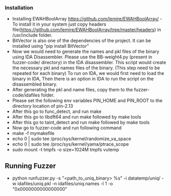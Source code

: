 

### Installation ###

* Installing EWAHBoolArray  https://github.com/lemire/EWAHBoolArray/ - To install it in your system just copy headers file(https://github.com/lemire/EWAHBoolArray/tree/master/headers) in /usr/include folder.
* BitVector is also one of the dependencies of the project. It can be installed  using "pip install BitVector"
* Now we would need to generate the names and pkl files of the binary using IDA Disassembler. Please use the BB-weight4.py (present in fuzzer-code/ directory) in the IDA disassembler. This script would create the necessary pkl and names files of the binary. (This step need to be repeated for each binary) To run on IDA, we would first need to load the binary in IDA, Then there is an option in IDA to run the script on the disassembled binary. 
* After generating the pkl and name files, copy them to the fuzzer-code/idafiles folder.
* Please set the following env variables PIN_HOME and PIN_ROOT to the directory location of pin-2.13 
* After this go to func_detect, and run make
* After this go to libdft64 and run make followed by make tools
* After this go to taint_detect and run make followed by make tools
* Now go to fuzzer-code and run following command
* make -f mymakefile
* echo 0 | sudo tee /proc/sys/kernel/randomize_va_space
* echo 0 | sudo tee /proc/sys/kernel/yama/ptrace_scope
* sudo mount -t tmpfs -o size=1024M tmpfs vutemp

## Running Fuzzer ##

* python runfuzzer.py -s "<path_to_uniq_binary> %s" -i datatemp/uniq/ -w idafiles/uniq.pkl -n idafiles/uniq.names -l 1 -o "0x0000000000000000"